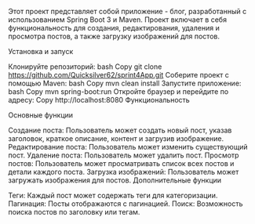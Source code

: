 Этот проект представляет собой приложение - блог, разработанный с использованием Spring Boot 3 и Maven. Проект включает в себя функциональность для создания, редактирования, удаления и просмотра постов, а также загрузку изображений для постов.

Установка и запуск

Клонируйте репозиторий:
bash
Copy
git clone https://github.com/Quicksilver62/sprint4App.git
Соберите проект с помощью Maven:
bash
Copy
mvn clean install
Запустите приложение:
bash
Copy
mvn spring-boot:run
Откройте браузер и перейдите по адресу:
Copy
http://localhost:8080
Функциональность

Основные функции

Создание поста: Пользователь может создать новый пост, указав заголовок, краткое описание, контент и загрузив изображение.
Редактирование поста: Пользователь может изменить существующий пост.
Удаление поста: Пользователь может удалить пост.
Просмотр постов: Пользователь может просматривать список всех постов и детали каждого поста.
Загрузка изображений: Пользователь может загружать изображения для постов.
Дополнительные функции

Теги: Каждый пост может содержать теги для категоризации.
Пагинация: Посты отображаются с пагинацией.
Поиск: Возможность поиска постов по заголовку или тегам.